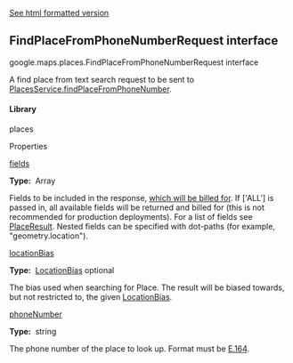 [See html formatted version](https://huasofoundries.github.io/google-maps-documentation/FindPlaceFromPhoneNumberRequest.html)


FindPlaceFromPhoneNumberRequest interface
-----------------------------------------

google.maps.places.FindPlaceFromPhoneNumberRequest interface

A find place from text search request to be sent to [PlacesService.findPlaceFromPhoneNumber](https://developers.google.com/maps/documentation/javascript/reference/places-service#PlacesService.findPlaceFromPhoneNumber).

#### Library

places

Properties

[fields](#FindPlaceFromPhoneNumberRequest.fields)

**Type:**  Array<string>

Fields to be included in the response, [which will be billed for](https://developers.google.com/maps/billing/understanding-cost-of-use#places-product). If \['ALL'\] is passed in, all available fields will be returned and billed for (this is not recommended for production deployments). For a list of fields see [PlaceResult](PlaceResult.md). Nested fields can be specified with dot-paths (for example, "geometry.location").

[locationBias](#FindPlaceFromPhoneNumberRequest.locationBias)

**Type:**  [LocationBias](LocationBias.md) optional

The bias used when searching for Place. The result will be biased towards, but not restricted to, the given [LocationBias](LocationBias.md).

[phoneNumber](#FindPlaceFromPhoneNumberRequest.phoneNumber)

**Type:**  string

The phone number of the place to look up. Format must be [E.164](https://en.wikipedia.org/wiki/E.164).